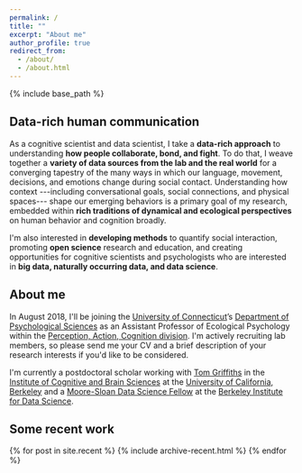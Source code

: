 ```yaml
---
permalink: /
title: ""
excerpt: "About me"
author_profile: true
redirect_from:
  - /about/
  - /about.html
---
```


{% include base_path %}

## Data-rich human communication

As a cognitive scientist and data scientist, I take a **data-rich approach** to
understanding **how people collaborate, bond, and fight**. To do that, I
weave together a **variety of data sources from the lab and the real world**
for a converging tapestry of the many ways in which our language, movement,
decisions, and emotions change during social contact. Understanding how context
---including conversational goals, social connections, and physical spaces---
shape our emerging behaviors is a primary goal of my research, embedded
within **rich traditions of dynamical and ecological perspectives** on human
behavior and cognition broadly.

I'm also interested in **developing methods** to quantify social interaction,
promoting **open science** research and education, and creating opportunities
for cognitive scientists and psychologists who are interested in **big data,
naturally occurring data, and data science**.

## About me

In August 2018, I'll be joining the
[University of Connecticut](https://uconn.edu/)’s
[Department of Psychological Sciences](https://psych.uconn.edu/) as an
Assistant Professor of Ecological Psychology within the [Perception, Action,
Cognition
division](https://psych.uconn.edu/perception-action-cognition-division/). I'm
actively recruiting lab members, so please send me your CV and a brief
description of your research interests if you'd like to be considered.

I'm currently a postdoctoral scholar working with
[Tom Griffiths](http://cocosci.berkeley.edu/tom/) in the
[Institute of Cognitive and Brain Sciences](http://icbs.berkeley.edu/)
at the [University of California, Berkeley](http://www.berkeley.edu/)
and a [Moore-Sloan Data Science Fellow](http://msdse.org/)
at the [Berkeley Institute for Data Science](http://bids.berkeley.edu/).

## Some recent work

{% for post in site.recent %}
  {% include archive-recent.html %}
{% endfor %}
